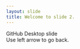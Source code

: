 ```yaml
---
layout: slide
title: Welcome to slide 2.
---
```


GitHub Desktop slide<br>
Use left arrow to go back.
